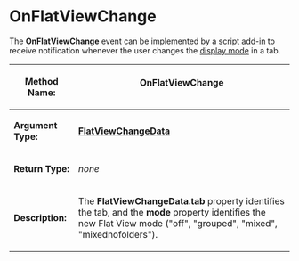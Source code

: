# OnFlatViewChange

The **OnFlatViewChange** event can be implemented by a [script add-in](/Manual/scripting/script_add-ins/README.md) to receive notification whenever the user changes the [display mode](/Manual/basic_concepts/the_lister/view_modes.md) in a tab.

<table>
<thead><tr><th>

**Method Name:**</th><th>
OnFlatViewChange
</th></tr></thead><tbody><tr><td>

**Argument Type:**</td><td>

**[FlatViewChangeData](../scripting_objects/flatviewchangedata.md)**
</td></tr><tr><td>

**Return Type:**</td><td>

*none*
</td></tr><tr><td>

**Description:**</td><td>

The **FlatViewChangeData.tab** property identifies the tab, and the **mode** property identifies the new Flat View mode ("off", "grouped", "mixed", "mixednofolders").
</td></tr></tbody>
</table>

